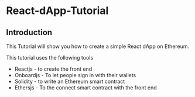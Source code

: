 # React-dApp-Tutorial

## Introduction

This Tutorial will show you how to create a simple React dApp on Ethereum.

This tutorial uses the following tools

* Reactjs - to create the front end
* Onboardjs - To let people sign in with their wallets
* Solidity - to write an Ethereum smart contract
* Ethersjs - To the connect smart contract with the front end
